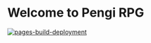 # Welcome to Pengi RPG
[![pages-build-deployment](https://github.com/PengiRPG/pengirpg.github.io/actions/workflows/pages/pages-build-deployment/badge.svg)](https://github.com/PengiRPG/pengirpg.github.io/actions/workflows/pages/pages-build-deployment)